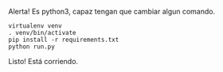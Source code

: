 Alerta! Es python3, capaz tengan que cambiar algun comando.

    virtualenv venv 
    . venv/bin/activate
    pip install -r requirements.txt 
    python run.py


Listo! Está corriendo.
